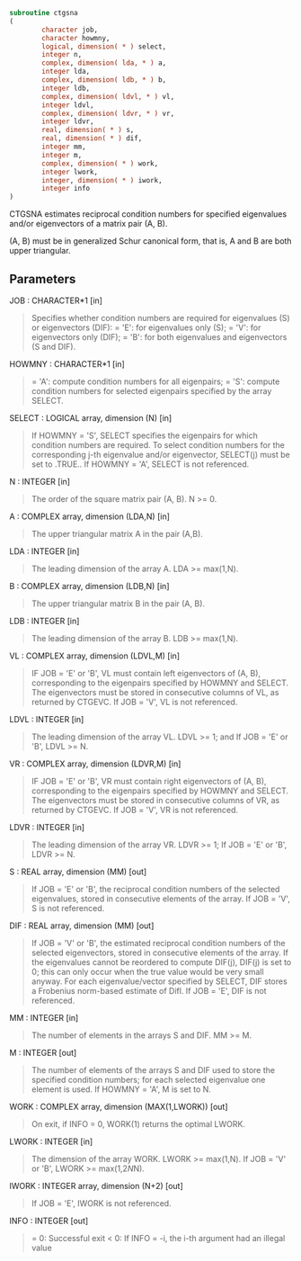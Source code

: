 ```fortran
subroutine ctgsna
(
        character job,
        character howmny,
        logical, dimension( * ) select,
        integer n,
        complex, dimension( lda, * ) a,
        integer lda,
        complex, dimension( ldb, * ) b,
        integer ldb,
        complex, dimension( ldvl, * ) vl,
        integer ldvl,
        complex, dimension( ldvr, * ) vr,
        integer ldvr,
        real, dimension( * ) s,
        real, dimension( * ) dif,
        integer mm,
        integer m,
        complex, dimension( * ) work,
        integer lwork,
        integer, dimension( * ) iwork,
        integer info
)
```

CTGSNA estimates reciprocal condition numbers for specified
eigenvalues and/or eigenvectors of a matrix pair (A, B).

(A, B) must be in generalized Schur canonical form, that is, A and
B are both upper triangular.

## Parameters
JOB : CHARACTER*1 [in]
> Specifies whether condition numbers are required for
> eigenvalues (S) or eigenvectors (DIF):
> = 'E': for eigenvalues only (S);
> = 'V': for eigenvectors only (DIF);
> = 'B': for both eigenvalues and eigenvectors (S and DIF).

HOWMNY : CHARACTER*1 [in]
> = 'A': compute condition numbers for all eigenpairs;
> = 'S': compute condition numbers for selected eigenpairs
> specified by the array SELECT.

SELECT : LOGICAL array, dimension (N) [in]
> If HOWMNY = 'S', SELECT specifies the eigenpairs for which
> condition numbers are required. To select condition numbers
> for the corresponding j-th eigenvalue and/or eigenvector,
> SELECT(j) must be set to .TRUE..
> If HOWMNY = 'A', SELECT is not referenced.

N : INTEGER [in]
> The order of the square matrix pair (A, B). N >= 0.

A : COMPLEX array, dimension (LDA,N) [in]
> The upper triangular matrix A in the pair (A,B).

LDA : INTEGER [in]
> The leading dimension of the array A. LDA >= max(1,N).

B : COMPLEX array, dimension (LDB,N) [in]
> The upper triangular matrix B in the pair (A, B).

LDB : INTEGER [in]
> The leading dimension of the array B. LDB >= max(1,N).

VL : COMPLEX array, dimension (LDVL,M) [in]
> IF JOB = 'E' or 'B', VL must contain left eigenvectors of
> (A, B), corresponding to the eigenpairs specified by HOWMNY
> and SELECT.  The eigenvectors must be stored in consecutive
> columns of VL, as returned by CTGEVC.
> If JOB = 'V', VL is not referenced.

LDVL : INTEGER [in]
> The leading dimension of the array VL. LDVL >= 1; and
> If JOB = 'E' or 'B', LDVL >= N.

VR : COMPLEX array, dimension (LDVR,M) [in]
> IF JOB = 'E' or 'B', VR must contain right eigenvectors of
> (A, B), corresponding to the eigenpairs specified by HOWMNY
> and SELECT.  The eigenvectors must be stored in consecutive
> columns of VR, as returned by CTGEVC.
> If JOB = 'V', VR is not referenced.

LDVR : INTEGER [in]
> The leading dimension of the array VR. LDVR >= 1;
> If JOB = 'E' or 'B', LDVR >= N.

S : REAL array, dimension (MM) [out]
> If JOB = 'E' or 'B', the reciprocal condition numbers of the
> selected eigenvalues, stored in consecutive elements of the
> array.
> If JOB = 'V', S is not referenced.

DIF : REAL array, dimension (MM) [out]
> If JOB = 'V' or 'B', the estimated reciprocal condition
> numbers of the selected eigenvectors, stored in consecutive
> elements of the array.
> If the eigenvalues cannot be reordered to compute DIF(j),
> DIF(j) is set to 0; this can only occur when the true value
> would be very small anyway.
> For each eigenvalue/vector specified by SELECT, DIF stores
> a Frobenius norm-based estimate of Difl.
> If JOB = 'E', DIF is not referenced.

MM : INTEGER [in]
> The number of elements in the arrays S and DIF. MM >= M.

M : INTEGER [out]
> The number of elements of the arrays S and DIF used to store
> the specified condition numbers; for each selected eigenvalue
> one element is used. If HOWMNY = 'A', M is set to N.

WORK : COMPLEX array, dimension (MAX(1,LWORK)) [out]
> On exit, if INFO = 0, WORK(1) returns the optimal LWORK.

LWORK : INTEGER [in]
> The dimension of the array WORK. LWORK >= max(1,N).
> If JOB = 'V' or 'B', LWORK >= max(1,2*N*N).

IWORK : INTEGER array, dimension (N+2) [out]
> If JOB = 'E', IWORK is not referenced.

INFO : INTEGER [out]
> = 0: Successful exit
> < 0: If INFO = -i, the i-th argument had an illegal value
